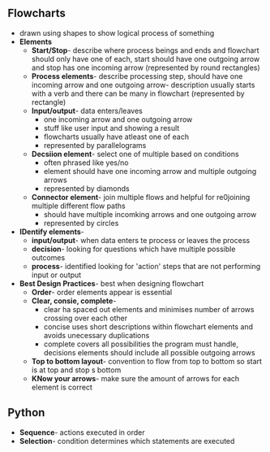 ## Flowcharts
- drawn using shapes to show logical process of something
- **Elements**
	- **Start/Stop**- describe where process beings and ends and flowchart should only have one of each, start should have one outgoing arrow and stop has one incoming arrow (represented by round rectangles)
	- **Process elements**- describe processing step, should have one incoming arrow and one outgoing arrow- description usually starts with a verb and there can be many in flowchart (represented by rectangle)
	- **Input/output**- data enters/leaves
		- one incoming arrow and one outgoing arrow
		- stuff like user input and showing a result
		- flowcharts usually have atleast one of each
		- represented by parallelograms
	- **Decsiion element**- select one of multiple based on conditions
		- often phrased like yes/no
		- element should have one incoming arrow and multiple outgoing arrows
		- represented by diamonds
	- **Connector element**- join multiple flows and helpful for re0joining multiple different flow paths
		- should have multiple incomking arrows and one outgoing arrow
		- represented by circles
- **IDentify elements**-
	- **input/output**- when data enters te process or leaves the process
	- **decision**- looking for questions which have multiple possible outcomes
	- **process**- identified looking for 'action' steps that are not performing input or output
- **Best Design Practices**- best when designing flowchart
	- **Order**- order elements appear is essential
	- **Clear, consie, complete**- 
		- clear ha spaced out elements and minimises number of arrows crossing over each other
		- concise uses short descriptions within flowchart elements and avoids unecessary duplications
		- complete covers all possibilities the program must handle, decisions elements should include all possible outgoing arrows
	- **Top to bottom layout**- convention to flow from top to bottom so start is at top and stop s bottom
	- **KNow your arrows**- make sure the amount of arrows for each element is correct
## Python
- **Sequence**- actions executed in order
- **Selection**- condition determines which statements are executed